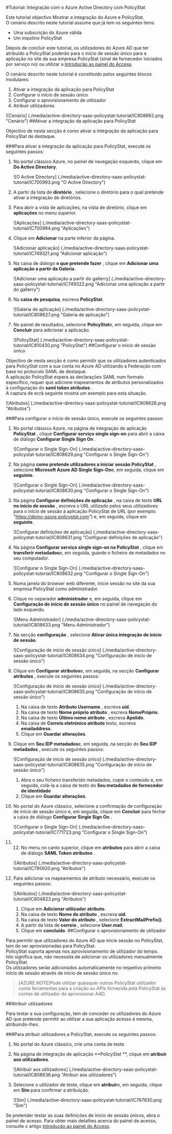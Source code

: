 <properties 
    pageTitle="Tutorial: Integração com o Azure Active Directory com PolicyStat | Microsoft Azure" 
    description="Saiba como utilizar PolicyStat com o Azure Active Directory para permitir o início de sessão único, aprovisionamento automatizado e mais!" 
    services="active-directory" 
    authors="jeevansd"  
    documentationCenter="na" 
    manager="femila"/>
<tags 
    ms.service="active-directory" 
    ms.devlang="na" 
    ms.topic="article" 
    ms.tgt_pltfrm="na" 
    ms.workload="identity" 
    ms.date="09/26/2016" 
    ms.author="jeedes" />

#<a name="tutorial-azure-active-directory-integration-with-policystat"></a>Tutorial: Integração com o Azure Active Directory com PolicyStat
  
Este tutorial objectivo Mostrar a integração do Azure e PolicyStat.  
O cenário descrito neste tutorial assume que já tem os seguintes itens:

-   Uma subscrição do Azure válida
-   Um inquilino PolicyStat
  
Depois de concluir este tutorial, os utilizadores do Azure AD que ter atribuído a PolicyStat poderão para o início de sessão único para a aplicação no site da sua empresa PolicyStat (sinal de fornecedor iniciados por serviço no) ou utilizar a [Introdução ao painel do Access](active-directory-saas-access-panel-introduction.md).
  
O cenário descrito neste tutorial é constituído pelos seguintes blocos modulares:

1.  Ativar a integração da aplicação para PolicyStat
2.  Configurar o início de sessão único
3.  Configurar o aprovisionamento de utilizador
4.  Atribuir utilizadores

![Cenário] (./media/active-directory-saas-policystat-tutorial/IC808662.png "Cenário")
##<a name="enabling-the-application-integration-for-policystat"></a>Ativar a integração da aplicação para PolicyStat
  
Objectivo de nesta secção é como ativar a integração da aplicação para PolicyStat de destaque.

###<a name="to-enable-the-application-integration-for-policystat-perform-the-following-steps"></a>Para ativar a integração da aplicação para PolicyStat, execute os seguintes passos:

1.  No portal clássico Azure, no painel de navegação esquerdo, clique em **Do Active Directory**.

    ![O Active Directory] (./media/active-directory-saas-policystat-tutorial/IC700993.png "O Active Directory")

2.  A partir da lista de **diretório** , selecione o diretório para o qual pretende ativar a integração de diretórios.

3.  Para abrir a vista de aplicações, na vista de diretório, clique em **aplicações** no menu superior.

    ![Aplicações] (./media/active-directory-saas-policystat-tutorial/IC700994.png "Aplicações")

4.  Clique em **Adicionar** na parte inferior da página.

    ![Adicionar aplicação] (./media/active-directory-saas-policystat-tutorial/IC749321.png "Adicionar aplicação")

5.  Na caixa de diálogo **o que pretende fazer** , clique em **Adicionar uma aplicação a partir da Galeria**.

    ![Adicionar uma aplicação a partir do gallerry] (./media/active-directory-saas-policystat-tutorial/IC749322.png "Adicionar uma aplicação a partir do gallerry")

6.  Na **caixa de pesquisa**, escreva **PolicyStat**.

    ![Galeria de aplicação] (./media/active-directory-saas-policystat-tutorial/IC808627.png "Galeria de aplicação")

7.  No painel de resultados, selecione **PolicyStat**e, em seguida, clique em **Concluir** para adicionar a aplicação.

    ![PolicyStat] (./media/active-directory-saas-policystat-tutorial/IC810430.png "PolicyStat")
##<a name="configuring-single-sign-on"></a>Configurar o início de sessão único
  
Objectivo de nesta secção é como permitir que os utilizadores autenticados para PolicyStat com a sua conta no Azure AD utilizando a Federação com base no protocolo SAML de destaque.  
A aplicação PolicyStat espera as declarações SAML num formato específico, requer que adicione mapeamentos de atributos personalizados à configuração do **saml token atributos** .  
A captura de ecrã seguinte mostra um exemplo para esta situação.

![Atributos] (./media/active-directory-saas-policystat-tutorial/IC808628.png "Atributos")

###<a name="to-configure-single-sign-on-perform-the-following-steps"></a>Para configurar o início de sessão único, execute os seguintes passos:

1.  No portal clássico Azure, na página de integração de aplicação **PolicyStat** , clique **Configurar serviço single sign-on** para abrir a caixa de diálogo **Configurar Single Sign On** .

    ![Configurar o Single Sign-On] (./media/active-directory-saas-policystat-tutorial/IC808629.png "Configurar o Single Sign-On")

2.  Na página **como pretende utilizadores a iniciar sessão PolicyStat** , selecione **Microsoft Azure AD Single Sign-On**e, em seguida, clique em **seguinte**.

    ![Configurar o Single Sign-On] (./media/active-directory-saas-policystat-tutorial/IC808630.png "Configurar o Single Sign-On")

3.  Na página **Configurar definições de aplicação** , na caixa de texto **URL no início de sessão** , escreva o URL utilizado pelos seus utilizadores para o início de sessão à aplicação PolicyStat de URL (por exemplo: *"https://demo-azure.policystat.com"*) e, em seguida, clique em **seguinte**.

    ![Configurar definições de aplicação] (./media/active-directory-saas-policystat-tutorial/IC808631.png "Configurar definições de aplicação")

4.  Na página **Configurar serviço single sign-on na PolicyStat** , clique em **transferir metadados**e, em seguida, guarde o ficheiro de metadados no seu computador.

    ![Configurar o Single Sign-On] (./media/active-directory-saas-policystat-tutorial/IC808632.png "Configurar o Single Sign-On")

5.  Numa janela do browser web diferente, inicie sessão no site da sua empresa PolicyStat como administrador.

6.  Clique no separador **administrador** e, em seguida, clique em **Configuração de início de sessão único** no painel de navegação do lado esquerdo.

    ![Menu Administrador] (./media/active-directory-saas-policystat-tutorial/IC808633.png "Menu Administrador")

7.  Na secção **configuração** , selecione **Ativar única integração de início de sessão**.

    ![Configuração de início de sessão único] (./media/active-directory-saas-policystat-tutorial/IC808634.png "Configuração de início de sessão único")

8.  Clique em **Configurar atributos**e, em seguida, na secção **Configurar atributos** , execute os seguintes passos:

    ![Configuração de início de sessão único] (./media/active-directory-saas-policystat-tutorial/IC808635.png "Configuração de início de sessão único")

    1.  Na caixa de texto **Atributo Username** , escreva **uid**.
    2.  Na caixa de texto **Nome próprio atributo** , escreva **NomePróprio**.
    3.  Na caixa de texto **Último nome atributo** , escreva **Apelido**.
    4.  Na caixa de **Correio eletrónico atributo** texto, escreva **emailaddress**.
    5.  Clique em **Guardar alterações**.

9.  Clique em **Seu IDP metadados**e, em seguida, na secção do **Seu IDP metadados** , execute os seguintes passos:

    ![Configuração de início de sessão único] (./media/active-directory-saas-policystat-tutorial/IC808635.png "Configuração de início de sessão único")

    1.  Abra o seu ficheiro transferido metadados, copie o conteúdo e, em seguida, colá-la a caixa de texto do **Seu metadados de fornecedor de identidade**
    2.  Clique em **Guardar alterações**.

10. No portal do Azure clássico, selecione a confirmação de configuração de início de sessão único e, em seguida, clique em **Concluir** para fechar a caixa de diálogo **Configurar Single Sign On** .

    ![Configurar o Single Sign-On] (./media/active-directory-saas-policystat-tutorial/IC771723.png "Configurar o Single Sign-On")

11. 12. No menu no canto superior, clique em **atributos** para abrir a caixa de diálogo **SAML Token atributos** .

    ![Atributos] (./media/active-directory-saas-policystat-tutorial/IC795920.png "Atributos")

13. Para adicionar os mapeamentos de atributo necessário, execute os seguintes passos:

    ![Atributos] (./media/active-directory-saas-policystat-tutorial/IC804823.png "Atributos")

    1.  Clique em **Adicionar utilizador atributo**.
    2.  Na caixa de texto **Nome do atributo** , escreva **uid**.
    3.  Na caixa de texto **Valor do atributo** , selecione **ExtractMailPrefix()**.
    4.  A partir da lista de **correio** , selecione **User.mail**.
    5.  Clique em **concluído**.
##<a name="configuring-user-provisioning"></a>Configurar o aprovisionamento de utilizador
  
Para permitir que utilizadores do Azure AD que inicie sessão no PolicyStat, tem de ser aprovisionadas para PolicyStat.  
PolicyStat suporta apenas nos aprovisionamento de utilizador do tempo. Isto significa que, não necessita de adicionar os utilizadores manualmente PolicyStat.  
Os utilizadores serão adicionados automaticamente no respetivo primeiro início de sessão através de início de sessão único no.

>[AZURE.NOTE]Pode utilizar quaisquer outros PolicyStat utilizador conta ferramentas para a criação ou APIs fornecida pela PolicyStat às contas de utilizador do aprovisionar AAD.

##<a name="assigning-users"></a>Atribuir utilizadores
  
Para testar a sua configuração, tem de conceder os utilizadores do Azure AD que pretende permitir ao utilizar a sua aplicação acesso à mesma, atribuindo-lhes.

###<a name="to-assign-users-to-policystat-perform-the-following-steps"></a>Para atribuir utilizadores a PolicyStat, execute os seguintes passos:

1.  No portal do Azure clássico, crie uma conta de teste.

2.  Na página de integração de aplicação **PolicyStat **, clique em **atribuir aos utilizadores**.

    ![Atribuir aos utilizadores] (./media/active-directory-saas-policystat-tutorial/IC808636.png "Atribuir aos utilizadores")

3.  Selecione o utilizador de teste, clique em **atribuir**e, em seguida, clique em **Sim** para confirmar a atribuição.

    ![Sim] (./media/active-directory-saas-policystat-tutorial/IC767830.png "Sim")
  
Se pretender testar as suas definições de início de sessão únicos, abra o painel de acesso. Para obter mais detalhes acerca do painel de acesso, consulte o artigo [Introdução ao painel do Access](active-directory-saas-access-panel-introduction.md).